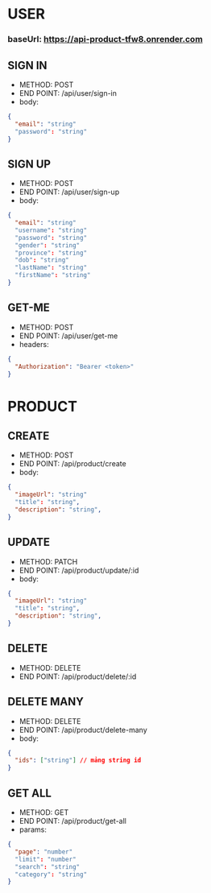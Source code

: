 # USER

### baseUrl: https://api-product-tfw8.onrender.com

## SIGN IN

- METHOD: POST
- END POINT: /api/user/sign-in
- body:

```json
{
  "email": "string"
  "password": "string"
}
```

## SIGN UP

- METHOD: POST
- END POINT: /api/user/sign-up
- body:

```json
{
  "email": "string"
  "username": "string"
  "password": "string"
  "gender": "string"
  "province": "string"
  "dob": "string"
  "lastName": "string"
  "firstName": "string"
}
```

## GET-ME

- METHOD: POST
- END POINT: /api/user/get-me
- headers:

```json
{
  "Authorization": "Bearer <token>"
}
```

# PRODUCT

## CREATE

- METHOD: POST
- END POINT: /api/product/create
- body:

```json
{
  "imageUrl": "string"
  "title": "string",
  "description": "string",
}
```

## UPDATE

- METHOD: PATCH
- END POINT: /api/product/update/:id
- body:

```json
{
  "imageUrl": "string"
  "title": "string",
  "description": "string",
}
```

## DELETE

- METHOD: DELETE
- END POINT: /api/product/delete/:id

## DELETE MANY

- METHOD: DELETE
- END POINT: /api/product/delete-many
- body:

```json
{
  "ids": ["string"] // mảng string id
}
```

## GET ALL

- METHOD: GET
- END POINT: /api/product/get-all
- params:

```json
{
  "page": "number"
  "limit": "number"
  "search": "string"
  "category": "string"
}
```
